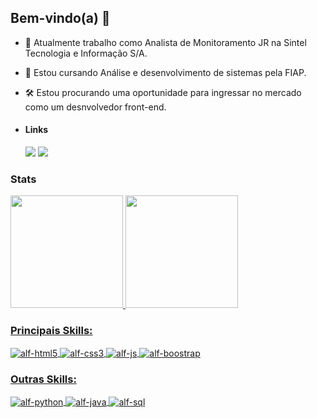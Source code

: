 ## Bem-vindo(a) 👋

- 🔭 Atualmente trabalho como Analista de Monitoramento JR na Sintel Tecnologia e Informação S/A.
- 🌱 Estou cursando Análise e desenvolvimento de sistemas pela FIAP.
- 🛠 Estou procurando uma oportunidade para ingressar no mercado como um desnvolvedor front-end.
- #### Links

  <a href = "mailto:alf.matsuoka2000@gmail.com"><img src="https://img.shields.io/badge/Gmail-D14836?style=for-the-badge&logo=gmail&logoColor=white" target="_blank"></a>
  <a href="https://www.linkedin.com/in/alfonso-matsuoka-schiavelli-74095a187/" target="_blank"><img src="https://img.shields.io/badge/LinkedIn-0077B5?style=for-the-badge&logo=linkedin&logoColor=white" target="_blank"></a>


### Stats

<div>
  <a href="https://github.com/matsu1730">
  <img height="180em" src="https://github-readme-stats.vercel.app/api?username=matsu1730&show_icons=true&theme=dark&include_all_commits=true&count_private=true"/>
  <img height="180em" src="https://github-readme-stats.vercel.app/api/top-langs/?username=matsu1730&layout=compact&langs_count=7&theme=dark&card_width=250em"/>
</div>

### Principais Skills: 
  
<div style="display: inline_block">
  <img align="center" alt="alf-html5" src="https://img.shields.io/badge/HTML5-E34F26?style=for-the-badge&logo=html5&logoColor=white">
  <img align="center" alt="alf-css3" src="https://img.shields.io/badge/CSS3-1572B6?style=for-the-badge&logo=css3&logoColor=white">
  <img align="center" alt="alf-js" src="https://img.shields.io/badge/JavaScript-F7DF1E?style=for-the-badge&logo=javascript&logoColor=black">
  <img align="center" alt="alf-boostrap" src="https://img.shields.io/badge/Bootstrap-563D7C?style=for-the-badge&logo=bootstrap&logoColor=white">
</div>

### Outras Skills:
  
<div style="display: inline_block">
  <img align="center" alt="alf-python" src="https://img.shields.io/badge/Python-14354C?style=for-the-badge&logo=python&logoColor=white">
  <img align="center" alt="alf-java" src="https://img.shields.io/badge/Java-ED8B00?style=for-the-badge&logo=java&logoColor=white">
  <img align="center" alt="alf-sql" src="https://img.shields.io/badge/MySQL-00000F?style=for-the-badge&logo=mysql&logoColor=white">
</div>
  
##
